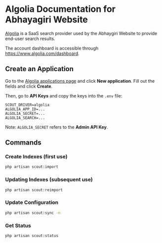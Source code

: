 # Algolia Documentation for Abhayagiri Website

[Algolia](https://www.algolia.com/) is a SaaS search provider used by the
Abhaygiri Website to provide end-user search results.

The account dashboard is accessible through https://www.algolia.com/dashboard.

## Create an Application

Go to the [Algolia applications
page](https://www.algolia.com/account/applications) and click **New
application**. Fill out the fields and click **Create**.

Then, go to **API Keys** and copy the keys into the `.env` file:

```
SCOUT_DRIVER=algolia
ALGOLIA_APP_ID=...
ALGOLIA_SECRET=...
ALGOLIA_SEARCH=...
```

Note: `ALGOLIA_SECRET` refers to the **Admin API Key**.

## Commands

### Create Indexes (first use)

```sh
php artisan scout:import
```

### Updating Indexes (subsequent use)

```sh
php artisan scout:reimport
```

### Update Configuration

```sh
php artisan scout:sync -n
```

### Get Status

```sh
php artisan scout:status
```
